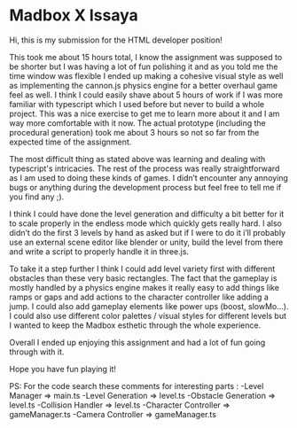 # Madbox X Issaya
 
Hi, this is my submission for the HTML developer position!

This took me about 15 hours total, I know the assignment was supposed to be shorter but I was having a lot of fun polishing it and as you told me the time window was flexible I ended up making a cohesive visual style as well as implementing the cannon.js physics engine for a better overhaul game feel as well.
I think I could easily shave about 5 hours of work if I was more familiar with typescript which I used before but never to build a whole project. This was a nice exercise to get me to learn more about it and I am way more comfortable with it now.
The actual prototype (including the procedural generation) took me about 3 hours so not so far from the expected time of the assignment.
  
 The most difficult thing as stated above was learning and dealing with typescript's intricacies.
The rest of the process was really straightforward as I am used to doing these kinds of games.
I didn’t encounter any annoying bugs or anything during the development process but feel free to tell me if you find any ;).

I think I could have done the level generation and difficulty a bit better for it to scale properly in the endless mode which quickly gets really hard.
I also didn’t do the first 3 levels by hand as asked but if I were to do it i’ll probably use an external scene editor like blender or unity, build the level from there and write a script to properly handle it in three.js. 

To take it a step further I think I could add level variety first with different obstacles than these very basic rectangles. The fact that the gameplay is mostly handled by a physics engine makes it really easy to add things like ramps or gaps and add actions to the character controller like adding a jump. I could also add gameplay elements like power ups (boost, slowMo…). I could also use different color palettes / visual styles for different levels but I wanted to keep the Madbox esthetic through the whole experience.

Overall I ended up enjoying this assignment and had a lot of fun going through with it.

Hope you have fun playing it!


PS: For the code search these comments for interesting parts :
      -Level Manager => main.ts
      -Level Generation => level.ts
      -Obstacle Generation => level.ts
      -Collision Handler => level.ts
      -Character Controller => gameManager.ts
      -Camera Controller => gameManager.ts
